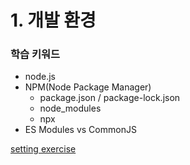 # 1. 개발 환경

### 학습 키워드

* node.js
* NPM(Node Package Manager)
  * package.json / package-lock.json
  * node\_modules
  * npx
* ES Modules vs CommonJS

[setting exercise](https://github.com/heyho00/env-setting)
